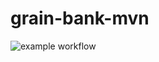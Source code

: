 # grain-bank-mvn
![example workflow](https://github.com/<user>/<repo>/actions/workflows/<.github/workflows/ci.yml>/badge.svg)
